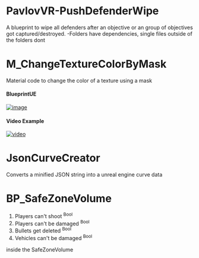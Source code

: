 # PavlovVR-PushDefenderWipe
A blueprint to wipe all defenders after an objective or an group of objectives got captured/destroyed.
-Folders have dependencies, single files outside of the folders dont


# M_ChangeTextureColorByMask
Material code to change the color of a texture using a mask
#### BlueprintUE
[![image](https://github.com/DarkAt26/PavlovVR-RandomBlueprintCollection/assets/84019236/9dd067b7-320f-453e-8be4-17e171cf55a2)](https://blueprintue.com/blueprint/tev1uwiv/)
#### Video Example
[![video](https://img.youtube.com/vi/Ob19WJt87Mc/0.jpg)](https://www.youtube.com/watch?v=Ob19WJt87Mc)



# JsonCurveCreator
Converts a minified JSON string into a unreal engine curve data



# BP_SafeZoneVolume
1. Players can't shoot <sup>Bool</sup>
2. Players can't be damaged <sup>Bool</sup>
3. Bullets get deleted <sup>Bool</sup>
4. Vehicles can't be damaged <sup>Bool</sup>

inside the SafeZoneVolume
